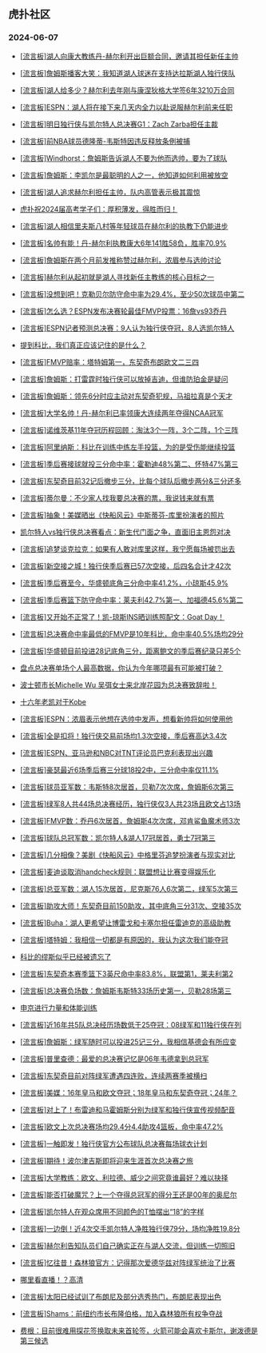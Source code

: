 ## 虎扑社区 
### 2024-06-07

+ [[流言板]湖人向康大教练丹-赫尔利开出巨额合同，邀请其担任新任主帅](https://bbs.hupu.com/626696489.html)

+ [[流言板]詹姆斯播客大笑：我知道湖人球迷在支持达拉斯湖人独行侠队](https://bbs.hupu.com/626699553.html)

+ [[流言板]湖人给多少？赫尔利去年刚与康涅狄格大学签6年3210万合同](https://bbs.hupu.com/626698889.html)

+ [[流言板]ESPN：湖人将在接下来几天内全力以赴说服赫尔利前来任职](https://bbs.hupu.com/626697532.html)

+ [[流言板]明日独行侠与凯尔特人总决赛G1：Zach Zarba担任主裁](https://bbs.hupu.com/626698975.html)

+ [[流言板]前NBA球员德隆蒂-韦斯特因违反释放条例被捕](https://bbs.hupu.com/626699965.html)

+ [[流言板]Windhorst：詹姆斯告诉湖人不要为他而选帅，要为了球队](https://bbs.hupu.com/626697300.html)

+ [[流言板]詹姆斯：李凯尔是最聪明的人之一，他知道如何利用被放空](https://bbs.hupu.com/626699278.html)

+ [[流言板]湖人追求赫尔利担任主帅，队内高管表示极其震惊](https://bbs.hupu.com/626698846.html)

+ [虎扑祝2024届高考学子们：厚积薄发，得胜而归！](https://bbs.hupu.com/626696360.html)

+ [[流言板]湖人相信里夫斯八村等年轻球员在赫尔利的执教下仍能进步](https://bbs.hupu.com/626697012.html)

+ [[流言板]名帅有能！丹-赫尔利执教康大6年141胜58负，胜率70.9%](https://bbs.hupu.com/626696865.html)

+ [[流言板]詹姆斯在两个月前发推称赞过赫尔利，浓眉参与选帅讨论](https://bbs.hupu.com/626696902.html)

+ [[流言板]赫尔利从起初就是湖人寻找新任主教练的核心目标之一](https://bbs.hupu.com/626696662.html)

+ [[流言板]没想到吧！克勒贝尔防守命中率为29.4%，至少50次球员中第二](https://bbs.hupu.com/626696474.html)

+ [[流言板]怎么选？ESPN发布决赛轮最佳FMVP投票：16詹vs93乔丹](https://bbs.hupu.com/626696215.html)

+ [[流言板]ESPN记者预测总决赛：9人认为独行侠夺冠，8人选凯尔特人](https://bbs.hupu.com/626698256.html)

+ [提到科比，我们真正应该记住的是什么？](https://bbs.hupu.com/626695827.html)

+ [[流言板]FMVP赔率：塔特姆第一，东契奇布朗欧文二三四](https://bbs.hupu.com/626698864.html)

+ [[流言板]詹姆斯：打雷霆时独行侠可以放掉吉迪，但谁防珀金是疑问](https://bbs.hupu.com/626696196.html)

+ [[流言板]詹姆斯：领先6分时应主动对东契奇犯规，马祖拉真是个天才](https://bbs.hupu.com/626698361.html)

+ [[流言板]大学名帅！丹-赫尔利已率领康大连续两年夺得NCAA冠军](https://bbs.hupu.com/626696615.html)

+ [[流言板]诺维茨基11年夺冠历程回顾：淘汰3个一阵，3个二阵，1个三阵](https://bbs.hupu.com/626699839.html)

+ [[流言板]阿里纳斯：科比在训练中练左手投篮，为的是受伤能继续投篮](https://bbs.hupu.com/626698815.html)

+ [[流言板]季后赛接球就投三分命中率：霍勒迪48%第二、怀特47%第三](https://bbs.hupu.com/626696778.html)

+ [[流言板]东契奇目前32记后撤步三分，比每个球队后撤步两分&三分还多](https://bbs.hupu.com/626698531.html)

+ [[流言板]蒂尔曼：不少家人找我要总决赛的票，我说钱来就有票](https://bbs.hupu.com/626698532.html)

+ [[流言板]抽象！美媒晒出《快船风云》中斯蒂芬-库里扮演者的照片](https://bbs.hupu.com/626693652.html)

+ [凯尔特人vs独行侠总决赛看点：新生代门面之争，直面旧主恩怨对决](https://bbs.hupu.com/626629912.html)

+ [[流言板]追梦谈克拉克：如果有人敢对库里这样，我宁愿每场被罚出去](https://bbs.hupu.com/626693318.html)

+ [[流言板]新空接之城！独行侠季后赛已57次空接，后四名合计才42次](https://bbs.hupu.com/626695017.html)

+ [[流言板]季后赛至今，华盛顿底角三分命中率41.2%，小琼斯45.9%](https://bbs.hupu.com/626698310.html)

+ [[流言板]季后赛篮下防守命中率：莱夫利42.7%第一、加福德45.6%第二](https://bbs.hupu.com/626696133.html)

+ [[流言板]又开始不正常了！凯-琼斯INS晒训练照配文：Goat Day！](https://bbs.hupu.com/626693867.html)

+ [[流言板]总决赛命中率最低的FMVP是10年科比，命中率40.5%场均29分](https://bbs.hupu.com/626692889.html)

+ [[流言板]华盛顿目前投进28记底角三分，距离鲍文的季后赛纪录只差5个](https://bbs.hupu.com/626695778.html)

+ [盘点总决赛单场个人最高数据，你认为今年哪项最有可能被打破？](https://bbs.hupu.com/626692819.html)

+ [波士顿市长Michelle Wu 吴弭女士来北岸花园为总决赛致辞啦！](https://bbs.hupu.com/626692699.html)

+ [十六年老凯对于Kobe](https://bbs.hupu.com/626696964.html)

+ [[流言板]ESPN：浓眉表示他想在选帅中发声，想看新帅将如何使用他](https://bbs.hupu.com/626700143.html)

+ [[流言板]全是扣将！独行侠交易前场均1.3次空接，季后赛高达3.4次](https://bbs.hupu.com/626695138.html)

+ [[流言板]ESPN、亚马逊和NBC对TNT评论员巴克利表现出兴趣](https://bbs.hupu.com/626698216.html)

+ [[流言板]豪瑟最近6场季后赛三分球18投2中，三分命中率仅11.1%](https://bbs.hupu.com/626698523.html)

+ [[流言板]球员亚军数：韦斯特8次居首，贝勒7次次席，詹姆斯6次第三](https://bbs.hupu.com/626691994.html)

+ [[流言板]绿军8人共44场总决赛经历，独行侠仅3人共23场且欧文占13场](https://bbs.hupu.com/626698880.html)

+ [[流言板]FMVP数：乔丹6次居首，詹姆斯4次次席，邓肯鲨鱼魔术师3次](https://bbs.hupu.com/626691802.html)

+ [[流言板]球队总冠军数：凯尔特人&湖人17冠居首，勇士7冠第三](https://bbs.hupu.com/626691880.html)

+ [[流言板]几分相像？美剧《快船风云》中格里芬追梦扮演者与现实对比](https://bbs.hupu.com/626694518.html)

+ [[流言板]麦迪谈取消handcheck规则：联盟想让比赛变得娱乐化](https://bbs.hupu.com/626693744.html)

+ [[流言板]总亚军数：湖人15次居首，尼克斯76人6次第二，绿军5次第三](https://bbs.hupu.com/626691913.html)

+ [[流言板]助攻大师！东契奇目前150助攻，其中底角三分31次、空接35次](https://bbs.hupu.com/626699421.html)

+ [[流言板]Buha：湖人更希望让博雷戈和卡塞尔担任雷迪克的高级助教](https://bbs.hupu.com/626691795.html)

+ [[流言板]塔特姆：我相信一切都是有原因的，我认为这次我们能夺冠](https://bbs.hupu.com/626693697.html)

+ [科比的缪斯似乎已经被遗忘了](https://bbs.hupu.com/626697954.html)

+ [[流言板]东契奇本赛季篮下3英尺命中率83.8%，联盟第1，莱夫利第2](https://bbs.hupu.com/626691769.html)

+ [[流言板]总决赛负场数：詹姆斯韦斯特33场历史第一，贝勒28场第三](https://bbs.hupu.com/626691663.html)

+ [申京进行力量和体能训练](https://bbs.hupu.com/626698318.html)

+ [[流言板]近16年共5队总决经历场数低于25夺冠：08绿军和11独行侠在列](https://bbs.hupu.com/626699175.html)

+ [[流言板]詹姆斯：绿军随时可以投进25记三分，我相信基德会有所应变](https://bbs.hupu.com/626700020.html)

+ [[流言板]普里查德：最爱的总决赛记忆是06年韦德拿到总冠军](https://bbs.hupu.com/626698279.html)

+ [[流言板]东契奇目前对阵绿军遭遇四连败，连续两赛季被横扫](https://bbs.hupu.com/626700359.html)

+ [[流言板]美媒：16年皇马和欧文夺冠；18年皇马和东契奇夺冠；24年？](https://bbs.hupu.com/626700262.html)

+ [[流言板]对上了！布雷迪和马霍姆斯分别为绿军和独行侠宣传视频配音](https://bbs.hupu.com/626700183.html)

+ [[流言板]欧文上次总决赛场均29.4分4.4助攻4篮板，命中率47.2%](https://bbs.hupu.com/626700158.html)

+ [[流言板]一触即发！独行侠官方公布球队总决赛每场球衣计划](https://bbs.hupu.com/626700345.html)

+ [[流言板]期待！波尔津吉斯即将迎来生涯首次总决赛之旅](https://bbs.hupu.com/626700281.html)

+ [[流言板]大学教练：欧文、利拉德、威少之间究竟谁最好？难以抉择](https://bbs.hupu.com/626700035.html)

+ [[流言板]能否打破魔咒？上一个夺得总冠军的得分王还是00年的奥尼尔](https://bbs.hupu.com/626700050.html)

+ [[流言板]凯尔特人在观众席用不同颜色的T恤摆出“18”的字样](https://bbs.hupu.com/626700723.html)

+ [[流言板]一边倒！近4次交手凯尔特人净胜独行侠79分，场均净胜19.8分](https://bbs.hupu.com/626700396.html)

+ [[流言板]赫尔利告知队员们自己确实正在与湖人交流，但训练一切照旧](https://bbs.hupu.com/626701071.html)

+ [[流言板]忆往昔！森林狼官方：记得那次爱德华兹对阵绿军统治了比赛](https://bbs.hupu.com/626700029.html)

+ [哪里看直播！？高清](https://bbs.hupu.com/626700656.html)

+ [[流言板]太阳已经试训了布朗尼及部分选秀热门，布朗尼表现出色](https://bbs.hupu.com/626701222.html)

+ [[流言板]Shams：前纽约市长布隆伯格，加入森林狼所有权争夺战](https://bbs.hupu.com/626701151.html)

+ [费根：目前很难用探花签换取未来首轮签，火箭可能会喜欢卡斯尔，谢泼德是第三候选](https://bbs.hupu.com/626700629.html)

